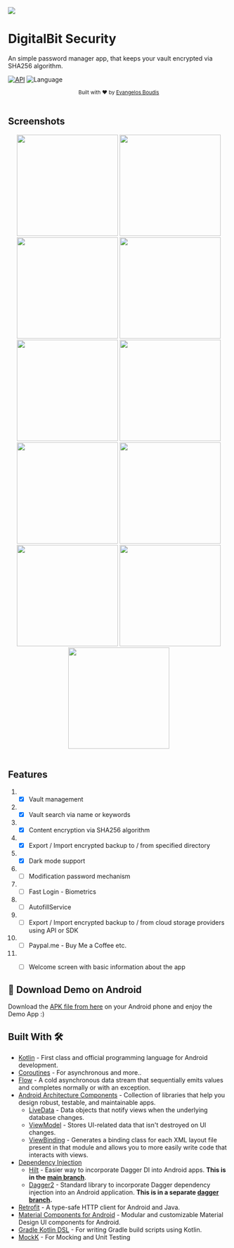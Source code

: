 ![](https://github.com/Vaggelis95/password-manager-android/blob/master/app/src/main/res/drawable-mdpi/cover.png)

# DigitalBit Security
An simple password manager app, that keeps your vault encrypted via SHA256 algorithm.

[![API](https://img.shields.io/badge/API-21%2B-brightgreen.svg?style=flat)](https://android-arsenal.com/api?level=21)
![Language](https://img.shields.io/badge/language-Kotlin-orange.svg)

<div align="center">
  <sub>Built with ❤︎ by
  <a href="https://github.com/Vaggelis95">Evangelos Boudis</a>
</div>
<br/>

## Screenshots
<div align="center">
  <img src="https://github.com/Vaggelis95/password-manager-android/blob/master/playStore/screenshots/sh_1.png" width="230px" />  
  <img src="https://github.com/Vaggelis95/password-manager-android/blob/master/playStore/screenshots/sh_2.png" width="230px" />  
  <img src="https://github.com/Vaggelis95/password-manager-android/blob/master/playStore/screenshots/sh_3.png" width="230px" />
  <img src="https://github.com/Vaggelis95/password-manager-android/blob/master/playStore/screenshots/sh_4.png" width="230px" />  
  <img src="https://github.com/Vaggelis95/password-manager-android/blob/master/playStore/screenshots/sh_5.png" width="230px" />  
  <img src="https://github.com/Vaggelis95/password-manager-android/blob/master/playStore/screenshots/sh_6.png" width="230px" />
  <img src="https://github.com/Vaggelis95/password-manager-android/blob/master/playStore/screenshots/sh_7.png" width="230px" />  
  <img src="https://github.com/Vaggelis95/password-manager-android/blob/master/playStore/screenshots/sh_8.png" width="230px" />  
  <img src="https://github.com/Vaggelis95/password-manager-android/blob/master/playStore/screenshots/sh_9.png" width="230px" />
  <img src="https://github.com/Vaggelis95/password-manager-android/blob/master/playStore/screenshots/sh_10.png" width="230px" />
  <img src="https://github.com/Vaggelis95/password-manager-android/blob/master/playStore/screenshots/sh_11.png" width="230px" />
</div>
<br/>

## Features
1. - [x] Vault management
2. - [x] Vault search via name or keywords
3. - [x] Content encryption via SHA256 algorithm
4. - [x] Export / Import encrypted backup to / from specified directory
5. - [x] Dark mode support
6. - [ ] Modification password mechanism
7. - [ ] Fast Login - Biometrics
8. - [ ] AutofillService
9. - [ ] Export / Import encrypted backup to / from cloud storage providers using API or SDK
10. - [ ] Paypal.me - Buy Me a Coffee etc.
11. - [ ] Welcome screen with basic information about the app


## 📱 Download Demo on Android
Download the [APK file from here](https://github.com/Vaggelis95/password-manager-android/blob/master/playStore/digital-bit-security.apk?raw=true) on your Android phone and enjoy the Demo App :)

## Built With 🛠
- [Kotlin](https://kotlinlang.org/) - First class and official programming language for Android development.
- [Coroutines](https://kotlinlang.org/docs/reference/coroutines-overview.html) - For asynchronous and more..
- [Flow](https://kotlin.github.io/kotlinx.coroutines/kotlinx-coroutines-core/kotlinx.coroutines.flow/-flow/) - A cold asynchronous data stream that sequentially emits values and completes normally or with an exception.
- [Android Architecture Components](https://developer.android.com/topic/libraries/architecture) - Collection of libraries that help you design robust, testable, and maintainable apps.
  - [LiveData](https://developer.android.com/topic/libraries/architecture/livedata) - Data objects that notify views when the underlying database changes.
  - [ViewModel](https://developer.android.com/topic/libraries/architecture/viewmodel) - Stores UI-related data that isn't destroyed on UI changes.
  - [ViewBinding](https://developer.android.com/topic/libraries/view-binding) - Generates a binding class for each XML layout file present in that module and allows you to more easily write code that interacts with views.
- [Dependency Injection](https://developer.android.com/training/dependency-injection)
  - [Hilt](https://dagger.dev/hilt) - Easier way to incorporate Dagger DI into Android apps. **This is in the [main branch](https://github.com/wajahatkarim3/Imagine)**.
  - [Dagger2](https://dagger.dev/) - Standard library to incorporate Dagger dependency injection into an Android application. **This is in a separate [dagger branch](https://github.com/wajahatkarim3/Imagine/tree/dagger-branch).**
- [Retrofit](https://square.github.io/retrofit/) - A type-safe HTTP client for Android and Java.
- [Material Components for Android](https://github.com/material-components/material-components-android) - Modular and customizable Material Design UI components for Android.
- [Gradle Kotlin DSL](https://docs.gradle.org/current/userguide/kotlin_dsl.html) - For writing Gradle build scripts using Kotlin.
- [MockK](https://mockk.io) - For Mocking and Unit Testing
